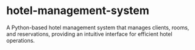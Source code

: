 # hotel-management-system
A Python-based hotel management system that manages clients, rooms, and reservations, providing an intuitive interface for efficient hotel operations.
